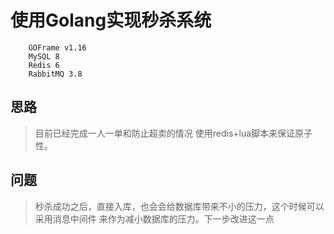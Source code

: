 # 使用Golang实现秒杀系统

```
	GOFrame v1.16
	MySQL 8
	Redis 6
	RabbitMQ 3.8
```
## 思路
> 目前已经完成一人一单和防止超卖的情况
> 使用redis+lua脚本来保证原子性。

## 问题
> 秒杀成功之后，直接入库，也会会给数据库带来不小的压力，这个时候可以采用消息中间件
> 来作为减小数据库的压力。下一步改进这一点
